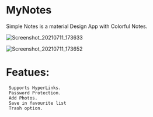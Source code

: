 # MyNotes

Simple Notes is a material Design App with Colorful Notes.

![Screenshot_20210711_173633](https://user-images.githubusercontent.com/69077477/125194808-6d209b00-e270-11eb-8d19-f335b60695c1.jpg)

![Screenshot_20210711_173652](https://user-images.githubusercontent.com/69077477/125195014-647c9480-e271-11eb-8bfc-613490275944.jpg)

# Featues:

     Supports HyperLinks.
     Password Protection.
     Add Photos.
     Save in favourite list
     Trash option.

